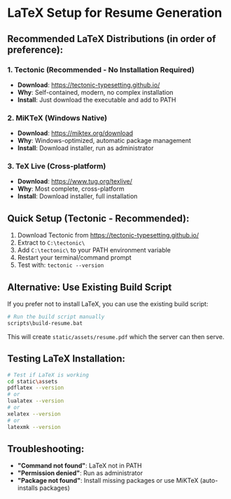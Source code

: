 # LaTeX Setup for Resume Generation

## Recommended LaTeX Distributions (in order of preference):

### 1. **Tectonic** (Recommended - No Installation Required)
- **Download**: https://tectonic-typesetting.github.io/
- **Why**: Self-contained, modern, no complex installation
- **Install**: Just download the executable and add to PATH

### 2. **MiKTeX** (Windows Native)
- **Download**: https://miktex.org/download
- **Why**: Windows-optimized, automatic package management
- **Install**: Download installer, run as administrator

### 3. **TeX Live** (Cross-platform)
- **Download**: https://www.tug.org/texlive/
- **Why**: Most complete, cross-platform
- **Install**: Download installer, full installation

## Quick Setup (Tectonic - Recommended):

1. Download Tectonic from https://tectonic-typesetting.github.io/
2. Extract to `C:\tectonic\`
3. Add `C:\tectonic\` to your PATH environment variable
4. Restart your terminal/command prompt
5. Test with: `tectonic --version`

## Alternative: Use Existing Build Script

If you prefer not to install LaTeX, you can use the existing build script:

```bash
# Run the build script manually
scripts\build-resume.bat
```

This will create `static/assets/resume.pdf` which the server can then serve.

## Testing LaTeX Installation:

```bash
# Test if LaTeX is working
cd static\assets
pdflatex --version
# or
lualatex --version
# or
xelatex --version
# or
latexmk --version
```

## Troubleshooting:

- **"Command not found"**: LaTeX not in PATH
- **"Permission denied"**: Run as administrator
- **"Package not found"**: Install missing packages or use MiKTeX (auto-installs packages)

